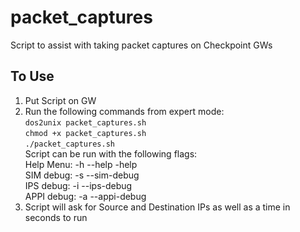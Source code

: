 # packet_captures
Script to assist with taking packet captures on Checkpoint GWs
## To Use
1. Put Script on GW  
2. Run the following commands from expert mode:  
  `dos2unix packet_captures.sh`  
  `chmod +x packet_captures.sh`  
  `./packet_captures.sh`  
  Script can be run with the following flags:  
  Help Menu: -h --help -help  
  SIM debug: -s --sim-debug  
  IPS debug: -i --ips-debug  
  APPI debug: -a --appi-debug  
3. Script will ask for Source and Destination IPs as well as a time in seconds to run

